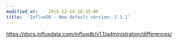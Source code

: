 ```yaml
---
modified_at:	2016-12-14 10:35:06
title:	'InfluxDB - New default version: 1.1.1'
---
```


https://docs.influxdata.com/influxdb/v1.1/administration/differences/
